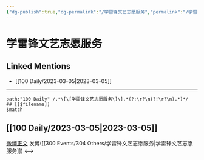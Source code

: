 ```yaml
---
{"dg-publish":true,"dg-permalink":"/学雷锋文艺志愿服务","permalink":"/学雷锋文艺志愿服务/","created":"2023-03-06T14:48:29.000+08:00","updated":"2023-04-10T17:04:00.000+08:00"}
---
```


# 学雷锋文艺志愿服务

## Linked Mentions
- [[100 Daily/2023-03-05\|2023-03-05]]


---

```expander
path:"100 Daily" /.*\[\[学雷锋文艺志愿服务\]\].*(?:\r?\n(?!\r?\n).*)*/
## [[$filename]]
$match
```
## [[100 Daily/2023-03-05\|2023-03-05]]
[微博正文](https://weibo.com/1736988591/4875928192420613) 发博([[300 Events/304 Others/学雷锋文艺志愿服务\|学雷锋文艺志愿服务]])
<-->